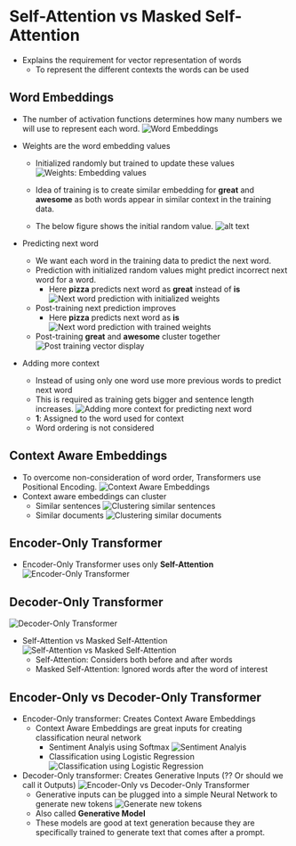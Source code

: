 # Self-Attention vs Masked Self-Attention

- Explains the requirement for vector representation of words
  - To represent the different contexts the words can be used

## Word Embeddings

- The number of activation functions determines how many numbers we will use to represent each word.
  ![Word Embeddings](../images/4_0.png)

- Weights are the word embedding values
  - Initialized randomly but trained to update these values
  ![Weights: Embedding values](../images/4_1.png)

  - Idea of training is to create similar embedding for **great** and **awesome** as both words appear in similar context in the training data.
  - The below figure shows the initial random value.
  ![alt text](../images/4_2.png)

- Predicting next word
  - We want each word in the training data to predict the next word.
  - Prediction with initialized random values might predict incorrect next word for a word.
    - Here **pizza** predicts next word as **great** instead of **is**
    ![Next word prediction with initialized weights](../images/4_3.png)
  - Post-training next prediction improves
    - Here **pizza** predicts next word as **is**
    ![Next word prediction with trained weights](../images/4_4.png)
  - Post-training **great** and **awesome** cluster together
    ![Post training vector display](../images/4_5.png)

- Adding more context
  - Instead of using only one word use more previous words to predict next word
  - This is required as training gets bigger and sentence length increases.
  ![Adding more context for predicting next word](../images/4_6.png)
  - **1**: Assigned to the word used for context
  - Word ordering is not considered

## Context Aware Embeddings

- To overcome non-consideration of word order, Transformers use Positional Encoding.
  ![Context Aware Embeddings](../images/4_7.png)
- Context aware embeddings can cluster
  - Similar sentences
    ![Clustering similar sentences](../images/4_8.png)
  - Similar documents
    ![Clustering similar documents](../images/4_9.png)

## Encoder-Only Transformer

- Encoder-Only Transformer uses only **Self-Attention**
  ![Encoder-Only Transformer](../images/4_10.png)

## Decoder-Only Transformer

![Decoder-Only Transformer](../images/4_11.png)

- Self-Attention vs Masked Self-Attention
![Self-Attention vs Masked Self-Attention](../images/4_12.png)
  - Self-Attention: Considers both before and after words
  - Masked Self-Attention: Ignored words after the word of interest

## Encoder-Only vs Decoder-Only Transformer

- Encoder-Only transformer: Creates Context Aware Embeddings
  - Context Aware Embeddings are great inputs for creating classification neural network
    - Sentiment Analyis using Softmax
      ![Sentiment Analyis](../images/4_15.png)
    - Classification using Logistic Regression
      ![Classification using Logistic Regression](../images/4_16.png)
- Decoder-Only transformer: Creates Generative Inputs (?? Or should we call it Outputs)
![Encoder-Only vs Decoder-Only Transformer](../images/4_13.png)
  - Generative inputs can be plugged into a simple Neural Network to generate new tokens
    ![Generate new tokens](../images/4_14.png)
  - Also called **Generative Model**
  - These models are good at text generation because they are specifically trained to generate text that comes after a prompt.
